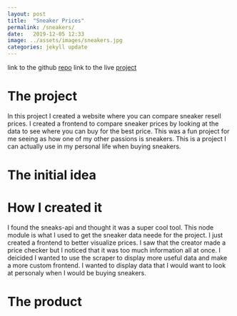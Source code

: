 ```yaml
---
layout: post
title:  "Sneaker Prices"
permalink: /sneakers/
date:   2019-12-05 12:33
image: ../assets/images/sneakers.jpg
categories: jekyll update
---
```


link to the github [repo](https://github.com/GaelGil/sneaker-database)
link to the live [project](https://sneaker-prices.herokuapp.com/)

# The project
In this project I created a website where you can compare sneaker resell prices. I created a frontend to compare sneaker prices by looking at the data to see where you can buy for the best price. This was a fun project for me seeing as how one of my other passions is sneakers. This is a project I can actually use in my personal life when buying sneakers.

# The initial idea

# How I created it
I found the sneaks-api and thought it was a super cool tool. This node module is what I used to get the sneaker data neede for the project. I just created a frontend to better visualize prices. I saw that the creator made a price checker but I noticed that it was too much information all at once. I deicided I wanted to use the scraper to display more useful data and make a more custom frontend. I wanted to display data that I would want to look at personaly when I would be buying sneakers.

# The product
